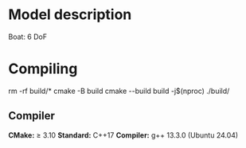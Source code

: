 # Model description
Boat: 6 DoF


# Compiling
rm -rf build/*
cmake -B build
cmake --build build -j$(nproc)
./build/<program>

## Compiler
**CMake:** ≥ 3.10
**Standard:** C++17
**Compiler:** g++ 13.3.0 (Ubuntu 24.04)